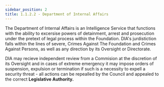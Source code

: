 ```yaml
---
sidebar_position: 2
title: 1.1.2.2 - Department of Internal Affairs
---
```

The Department of Internal Affairs is an Intelligence Service that functions with the ability to excersise powers of detainment, arrest and prosecution under the pretext of legal process within the Foundation. DIA's jurdistiction falls within the lines of severe, Crimes Against The Foundation and Crimes Against Persons, as well as any direction by its Oversight or Directorate. 

DIA may recieve independent review from a Commision at the discretion of its Oversight and in cases of extreme emergency it may impose orders of suspension, expulsion or termination if such is a necessity to expell a security threat - all actions can be repealled by the Council and appealed to the correct **Legislative Authority.**